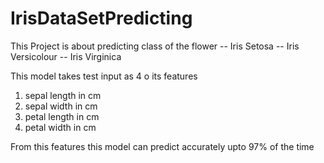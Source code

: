 # IrisDataSetPredicting
This Project is about predicting class of the flower 
-- Iris Setosa 
-- Iris Versicolour 
-- Iris Virginica

This model takes test input as 4 o its features
1. sepal length in cm 
2. sepal width in cm 
3. petal length in cm 
4. petal width in cm 

From this features this model can predict accurately upto 97% of the time 
